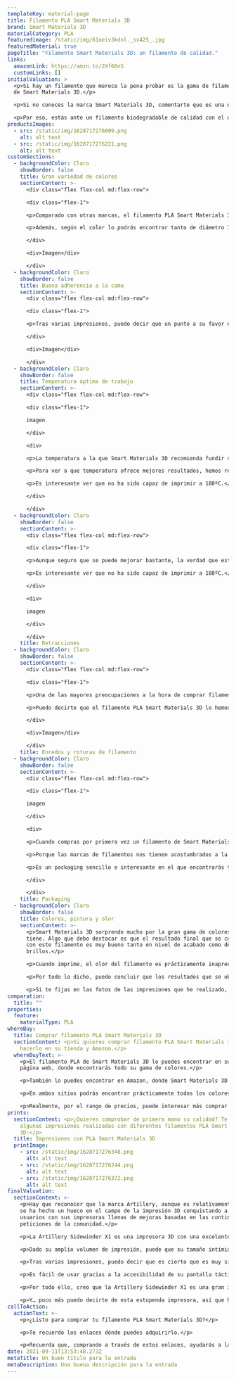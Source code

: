 ```yaml
---
templateKey: material-page
title: Filamento PLA Smart Materials 3D
brand: Smart Materials 3D
materialCategory: PLA
featuredimage: /static/img/61oeiv3kdnl._sx425_.jpg
featuredMaterial: true
pageTitle: "Filamento Smart Materials 3D: un filamento de calidad."
links:
  amazonLink: https://amzn.to/2Xf66nS
  customLinks: []
initialValuation: >
  <p>Si hay un filamento que merece la pena probar es la gama de filamentos PLA
  de Smart Materials 3D.</p>

  <p>Si no conoces la marca Smart Materials 3D, comentarte que es una empresa española fundada en 2014 con la idea principal de brindar soluciones innovadoras al mercado de la impresión 3D mediante la creación de filamentos para impresoras 3D, tanto para el sector empresarial como para el particular.</p>

  <p>Por eso, estás ante un filamento biodegradable de calidad con el que se obtienen grandes resultados. Y lo más importante: a un precio correcto.</p>
productsImages:
  - src: /static/img/1628717276009.png
    alt: alt text
  - src: /static/img/1628717276221.png
    alt: alt text
customSections:
  - backgroundColor: Claro
    showBorder: false
    title: Gran variedad de colores
    sectionContent: >-
      <div class="flex flex-col md:flex-row">

      <div class="flex-1">

      <p>Comparado con otras marcas, el filamento PLA Smart Materials 3D tiene un gran abanico de colores, lo que es genial a la hora de poder elegir prácticamente cualquier tonalidad incluidos tonos pastel, madera y glitter. ¡Los querrás todos!</p>

      <p>Además, según el color lo podrás encontrar tanto de diámetro 1.75mm como de 2.85mm y verás que ofrecen diferentes tamaños como 330g, 750g y 1000g para la mayoría de colores y formatos 3300g, 5600g y 8000g para los tonos blanco y negro. ¡Increíble!</p>

      </div>

      <div>Imagen</div>

      </div>
  - backgroundColor: Claro
    showBorder: false
    title: Buena adherencia a la cama
    sectionContent: >-
      <div class="flex flex-col md:flex-row">

      <div class="flex-1">

      <p>Tras varias impresiones, puedo decir que un punto a su favor es su buena adherencia a la cama. Normalmente a una temperatura de 50º-60º se adhiere muy bien y no da ningún problema de warping. Esto hace que sea un gran compañero de impresiones compatible con la gran mayoría de impresoras del mercado.</p>

      </div>

      <div>Imagen</div>

      </div>
  - backgroundColor: Claro
    showBorder: false
    title: Temperatura óptima de trabajo
    sectionContent: >-
      <div class="flex flex-col md:flex-row">

      <div class="flex-1">

      imagen

      </div>

      <div>

      <p>La temperatura a la que Smart Materials 3D recomienda fundir su filamento es entre 200 – 220ºC.</p>

      <p>Para ver a que temperatura ofrece mejores resultados, hemos realizado un test de temperatura que va desde los 225 a los 185ºC para filamento PLA. Como puedes ver en la imagen, la temperatura donde se consiguen mejores resultados es entre los 200 – 210ºC, donde apenas hay retracciones y hay menores deformaciones del material, lo que hace que el nivel de detalle sea mucho mayor, como se aprecia en los números.</p>

      <p>Es interesante ver que no ha sido capaz de imprimir a 180ºC.</p>

      </div>

      </div>
  - backgroundColor: Claro
    showBorder: false
    sectionContent: >-
      <div class="flex flex-col md:flex-row">

      <div class="flex-1">

      <p>Aunque seguro que se puede mejorar bastante, la verdad que este filamento no da malos resultados en la retracción. Ajustando un poco la distancia de retracción, la velocidad de desplazamiento y la temperatura de impresión, como ves, se pueden conseguir resultados aceptables con este filamento.</p>

      <p>Es interesante ver que no ha sido capaz de imprimir a 180ºC.</p>

      </div>

      <div>

      imagen

      </div>

      </div>
    title: Retracciones
  - backgroundColor: Claro
    showBorder: false
    sectionContent: >-
      <div class="flex flex-col md:flex-row">

      <div class="flex-1">

      <p>Una de las mayores preocupaciones a la hora de comprar filamentos es la posibilidad de que se enrede o rompa.</p>

      <p>Puedo decirte que el filamento PLA Smart Materials 3D lo hemos utilizado bastante, hemos probado muchos colores y hasta el momento no hemos tenido problemas y solo conocemos un caso de un amigo al que le vino enredado en una ocasión.</p>

      </div>

      <div>Imagen</div>

      </div>
    title: Enredos y roturas de filamento
  - backgroundColor: Claro
    showBorder: false
    sectionContent: >-
      <div class="flex flex-col md:flex-row">

      <div class="flex-1">

      imagen

      </div>

      <div>

      <p>Cuando compras por primera vez un filamento de Smart Materials 3D te sorprende mucho por su packaging. Y dirás: ¿por qué?</p>

      <p>Porque las marcas de filamentos nos tienen acostumbrados a la caja de cartón, bolsa zip y el filamento, pero Smart Materials 3D cambia el modelo tradicional por una bolsa de zip dura en la que guardar bien protegido tu filamento cuando no lo estás usando, ayudando a que no se deteriore con el paso del tiempo.</p>

      <p>Es un packaging sencillo e interesante en el que encontrarás todos los consejos de la marca para conservar el filamento, así como las indicaciones de impresión.</p>

      </div>

      </div>
    title: Packaging
  - backgroundColor: Claro
    showBorder: false
    title: Colores, pintura y olor
    sectionContent: >-
      <p>Smart Materials 3D sorprende mucho por la gran gama de colores que
      tiene. Algo que debo destacar es que el resultado final que se consigue
      con este filamento es muy bueno tanto en nivel de acabado como de
      brillos.</p>

      <p>Cuando imprime, el olor del filamento es prácticamente inapreciable, huele un poco mientras se está imprimiendo, como es natural, pero una vez que se ha impreso, pierde por completo su olor.</p>

      <p>Por todo lo dicho, puedo concluir que los resultados que se obtienen con el filamento Smart Materials 3D PLA 1,75 son muy buenos.</p>

      <p>Si te fijas en las fotos de las impresiones que he realizado, hay algunas en las que ni siquiera se ha imprimado la figura, es decir, hemos pintado directamente encima del filamento y no he tenido ningún problema.</p>
comparation:
  title: ""
properties:
  feature:
    materialType: PLA
whereBuy:
  title: Comprar filamento PLA Smart Materials 3D
  sectionContent: <p>Si quieres comprar filamento PLA Smart Materials 3D, podrás
    hacerlo en su tienda y Amazon.</p>
  whereBuyText: >-
    <p>El filamento PLA de Smart Materials 3D lo puedes encontrar en su propia
    página web, donde encontrarás todo su gama de colores.</p>

    <p>También lo puedes encontrar en Amazon, donde Smart Materials 3D tiene su propia tienda por lo que el filamento se lo compras directamente a ellos.</p>

    <p>En ambos sitios podrás encontrar prácticamente todos los colores de la serie de Smartfil y normalmente suele estar a un precio aproximado de unos 20€ el filamento de 1kg, y por unos 18€ el filamento de 750g.</p>

    <p>Realmente, por el rango de precios, puede interesar más comprar el filamento PLA Smart Materials 3D de 1kg que el de 750g.</p>
prints:
  sectionContent: <p>¿Quieres comprobar de primera mano su calidad? Te muestro
    algunas impresiones realizadas con diferentes filamentos PLA Smart Materials
    3D:</p>
  title: Impresiones con PLA Smart Materials 3D
  printImage:
    - src: /static/img/1628717276348.png
      alt: alt text
    - src: /static/img/1628717276244.png
      alt: alt text
    - src: /static/img/1628717276372.png
      alt: alt text
finalValuation:
  sectionContent: >-
    <p>Hay que reconocer que la marca Artillery, aunque es relativamente joven,
    se ha hecho un hueco en el campo de la impresión 3D conquistando a los
    usuarios con sus impresoras llenas de mejoras basadas en las continuas
    peticiones de la comunidad.</p>

    <p>La Artillery Sidewinder X1 es una impresora 3D con una excelente relación calidad-precio que la convierte en una interesante inversión para cualquier usuario ya sea porque quiera empezar en la impresión 3D o subir de nivel en sus impresiones. Aunque no debemos olvidar que para realizar grandes impresiones requiere de algo de experiencia con todos los parámetros de impresión.</p>

    <p>Dado su amplio volumen de impresión, puede que su tamaño intimide y que no sea apta para cualquier escritorio, pero es gracias a ese tamaño, a su diseño y su estructura que consigue crear una impresora sólida para conseguir buenos resultados.</p>

    <p>Tras varias impresiones, puedo decir que es cierto que es muy silenciosa, lo cual se agradece mucho. Además, tanto la velocidad de impresión como en la velocidad de calentamiento de la cama son un gran atractivo a la hora de comenzar una impresión.</p>

    <p>Es fácil de usar gracias a la accesibilidad de su pantalla táctil en la cual siempre muestra un resumen de impresión bastante interesante. Y, si bien es cierto que la calidad de impresión depende de muchas cosas, el resultado final es bastante decente.</p>

    <p>Por todo ello, creo que la Artillery Sidewinder X1 es una gran impresora 3D. Tanto si quieres una impresora que te permita grandes impresiones como si quieres aprender a superarte en cada una de tus creaciones, no pases por alto esta opción.</p>

    <p>Y… poco más puedo decirte de esta estupenda impresora, así que hasta aquí la review.</p>
callToAction:
  actionText: >-
    <p>¿Listo para comprar tu filamento PLA Smart Materials 3D?</p>

    <p>Te recuerdo los enlaces dónde puedes adquirirlo.</p>

    <p>Recuerda que, comprando a través de estos enlaces, ayudarás a la continuidad de la página para que pueda seguir creciendo poco a poco y trayéndote toda la información sobre impresión 3D.</p>
date: 2021-09-11T13:53:48.273Z
metaTitle: Un buen título para la entrada
metaDescription: Una buena descripción para la entrada
---
```

